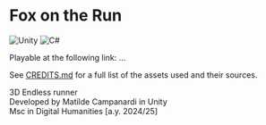 # Fox on the Run

![Unity](https://img.shields.io/badge/Unity-6000.0.51f1-black?logo=unity)
![C#](https://img.shields.io/badge/C%23-239120?logo=c-sharp&logoColor=white)

Playable at the following link: ...

See [CREDITS.md](CREDITS.md) for a full list of the assets used and their sources.

3D Endless runner <br/>
Developed by Matilde Campanardi in Unity <br/>
Msc in Digital Humanities [a.y. 2024/25]
